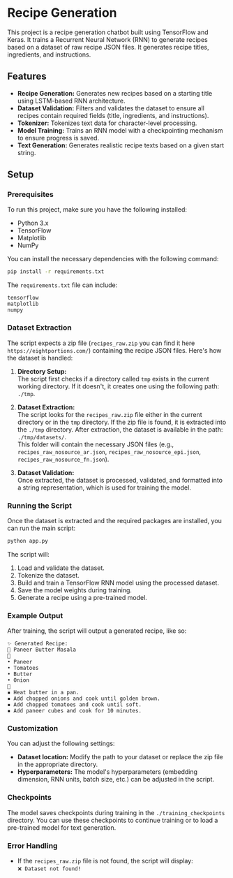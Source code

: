 # Recipe Generation 

This project is a recipe generation chatbot built using TensorFlow and Keras. It trains a Recurrent Neural Network (RNN) to generate recipes based on a dataset of raw recipe JSON files.
It generates recipe titles, ingredients, and instructions.

## Features

- **Recipe Generation:** Generates new recipes based on a starting title using LSTM-based RNN architecture.
- **Dataset Validation:** Filters and validates the dataset to ensure all recipes contain required fields (title, ingredients, and instructions).
- **Tokenizer:** Tokenizes text data for character-level processing.
- **Model Training:** Trains an RNN model with a checkpointing mechanism to ensure progress is saved.
- **Text Generation:** Generates realistic recipe texts based on a given start string.

## Setup

### Prerequisites

To run this project, make sure you have the following installed:

- Python 3.x
- TensorFlow
- Matplotlib
- NumPy

You can install the necessary dependencies with the following command:

```bash
pip install -r requirements.txt
```

The `requirements.txt` file can include:

```
tensorflow
matplotlib
numpy
```

### Dataset Extraction

The script expects a zip file (`recipes_raw.zip` you can find it here `https://eightportions.com/`) containing the recipe JSON files. Here's how the dataset is handled:

1. **Directory Setup:**  
   The script first checks if a directory called `tmp` exists in the current working directory. If it doesn't, it creates one using the following path:  
   `./tmp`.

2. **Dataset Extraction:**  
   The script looks for the `recipes_raw.zip` file either in the current directory or in the `tmp` directory. If the zip file is found, it is extracted into the `./tmp` directory. After extraction, the dataset is available in the path:  
   `./tmp/datasets/`.  
   This folder will contain the necessary JSON files (e.g., `recipes_raw_nosource_ar.json`, `recipes_raw_nosource_epi.json`, `recipes_raw_nosource_fn.json`).

3. **Dataset Validation:**  
   Once extracted, the dataset is processed, validated, and formatted into a string representation, which is used for training the model.

### Running the Script

Once the dataset is extracted and the required packages are installed, you can run the main script:

```bash
python app.py
```

The script will:

1. Load and validate the dataset.
2. Tokenize the dataset.
3. Build and train a TensorFlow RNN model using the processed dataset.
4. Save the model weights during training.
5. Generate a recipe using a pre-trained model.

### Example Output

After training, the script will output a generated recipe, like so:

```
✨ Generated Recipe:
📗 Paneer Butter Masala
🥕
• Paneer
• Tomatoes
• Butter
• Onion
📝
▪︎ Heat butter in a pan.
▪︎ Add chopped onions and cook until golden brown.
▪︎ Add chopped tomatoes and cook until soft.
▪︎ Add paneer cubes and cook for 10 minutes.
```

### Customization

You can adjust the following settings:

- **Dataset location:** Modify the path to your dataset or replace the zip file in the appropriate directory.
- **Hyperparameters:** The model's hyperparameters (embedding dimension, RNN units, batch size, etc.) can be adjusted in the script.

### Checkpoints

The model saves checkpoints during training in the `./training_checkpoints` directory. You can use these checkpoints to continue training or to load a pre-trained model for text generation.

### Error Handling

- If the `recipes_raw.zip` file is not found, the script will display:  
  `❌ Dataset not found!`
